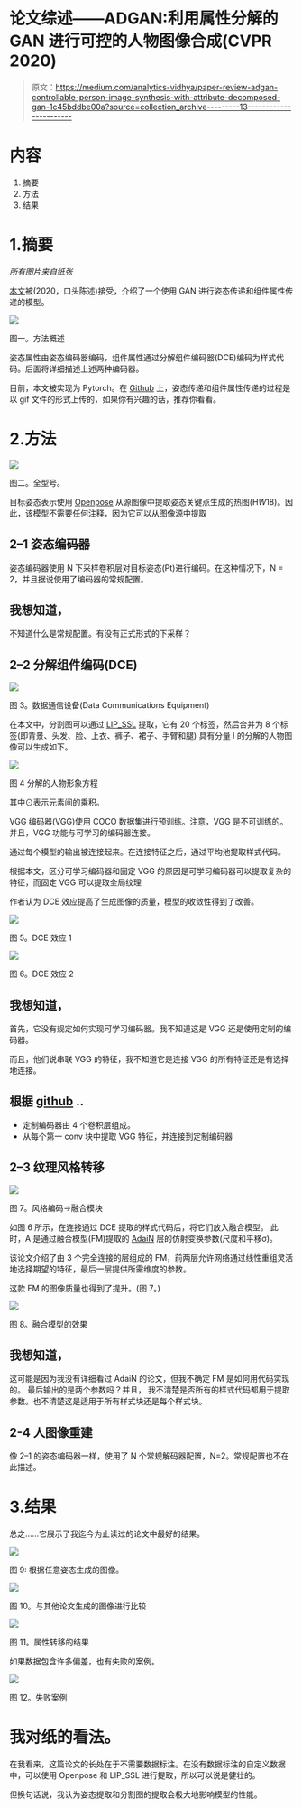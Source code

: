 # 论文综述——ADGAN:利用属性分解的 GAN 进行可控的人物图像合成(CVPR 2020)

> 原文：<https://medium.com/analytics-vidhya/paper-review-adgan-controllable-person-image-synthesis-with-attribute-decomposed-gan-1c45bddbe00a?source=collection_archive---------13----------------------->

# 内容

1.  摘要
2.  方法
3.  结果

# 1.摘要

*所有图片来自纸张*

[本文](https://arxiv.org/pdf/2003.12267.pdf)被(2020，口头陈述)接受，介绍了一个使用 GAN 进行姿态传递和组件属性传递的模型。

![](img/62b692975ae39481e08c59b9a2852274.png)

图一。方法概述

姿态属性由姿态编码器编码，组件属性通过分解组件编码器(DCE)编码为样式代码。后面将详细描述上述两种编码器。

目前，本文被实现为 Pytorch。在 [Github](https://github.com/menyifang/ADGAN) 上，姿态传递和组件属性传递的过程是以 gif 文件的形式上传的，如果你有兴趣的话，推荐你看看。

# 2.方法

![](img/a75e7a6c67364e5aec72fae951607670.png)

图二。全型号。

目标姿态表示使用 [Openpose](https://github.com/CMU-Perceptual-Computing-Lab/openpose) 从源图像中提取姿态关键点生成的热图(H*W*18)。因此，该模型不需要任何注释，因为它可以从图像源中提取

## 2–1 姿态编码器

姿态编码器使用 N 下采样卷积层对目标姿态(Pt)进行编码。在这种情况下，N = 2，并且据说使用了编码器的常规配置。

## 我想知道，

不知道什么是常规配置。有没有正式形式的下采样？

## 2–2 分解组件编码(DCE)

![](img/9e63ef2f1ec66ac3772890da9f5354a4.png)

图 3。数据通信设备(Data Communications Equipment)

在本文中，分割图可以通过 [LIP_SSL](https://github.com/Engineering-Course/LIP_SSL) 提取，它有 20 个标签，然后合并为 8 个标签(即背景、头发、脸、上衣、裤子、裙子、手臂和腿)
具有分量 I 的分解的人物图像可以生成如下。

![](img/7d9b7ae1f56a09a11306aa680ff259ba.png)

图 4 分解的人物形象方程

其中⊙表示元素间的乘积。

VGG 编码器(VGG)使用 COCO 数据集进行预训练。注意，VGG 是不可训练的。并且，VGG 功能与可学习的编码器连接。

通过每个模型的输出被连接起来。在连接特征之后，通过平均池提取样式代码。

根据本文，区分可学习编码器和固定 VGG 的原因是可学习编码器可以提取复杂的特征，而固定 VGG 可以提取全局纹理

作者认为 DCE 效应提高了生成图像的质量，模型的收敛性得到了改善。

![](img/c34fdd4b81433525ce98e315e6a0cfd7.png)

图 5。DCE 效应 1

![](img/cebbf7cff17b9c5c2ed8f6782b569b43.png)

图 6。DCE 效应 2

## 我想知道，

首先，它没有规定如何实现可学习编码器。我不知道这是 VGG 还是使用定制的编码器。

而且，他们说串联 VGG 的特征，我不知道它是连接 VGG 的所有特征还是有选择地连接。

## 根据 [github](https://github.com/menyifang/ADGAN/blob/4dd70649ad136829b92dd6a1a823af7594a0220f/models/model_adgen.py#L84) ..

*   定制编码器由 4 个卷积层组成。
*   从每个第一 conv 块中提取 VGG 特征，并连接到定制编码器

## 2–3 纹理风格转移

![](img/6bdcf978929598d7f9e41b3fc893b5b4.png)

图 7。风格编码->融合模块

如图 6 所示，在连接通过 DCE 提取的样式代码后，将它们放入融合模型。
此时，A 是通过融合模型(FM)提取的 [AdaiN](https://arxiv.org/pdf/1703.06868.pdf) 层的仿射变换参数(尺度和平移σ)。

该论文介绍了由 3 个完全连接的层组成的 FM，前两层允许网络通过线性重组灵活地选择期望的特征，最后一层提供所需维度的参数。

这款 FM 的图像质量也得到了提升。(图 7。)

![](img/1d42c72240f40ef99e2b608023e5c836.png)

图 8。融合模型的效果

## 我想知道，

这可能是因为我没有详细看过 AdaiN 的论文，但我不确定 FM 是如何用代码实现的。
最后输出的是两个参数吗？并且，
我不清楚是否所有的样式代码都用于提取参数。也不清楚这是适用于所有样式块还是每个样式块。

## 2-4 人图像重建

像 2–1 的姿态编码器一样，使用了 N 个常规解码器配置，N=2。常规配置也不在此描述。

# 3.结果

总之……它展示了我迄今为止读过的论文中最好的结果。

![](img/32e62573246d95a7c7ea34db501ccf3a.png)

图 9:
根据任意姿态生成的图像。

![](img/1a62f1c922245c3cb4863ea5eb9cb4b3.png)

图 10。与其他论文生成的图像进行比较

![](img/afcd056b3fb8a637851c494101ff1fb1.png)

图 11。属性转移的结果

如果数据包含许多偏差，也有失败的案例。

![](img/864be67af301ff39ebb21ce7082ed7ea.png)

图 12。失败案例

# 我对纸的看法。

在我看来，这篇论文的长处在于不需要数据标注。在没有数据标注的自定义数据中，可以使用 Openpose 和 LIP_SSL 进行提取，所以可以说是健壮的。

但换句话说，我认为姿态提取和分割图的提取会极大地影响模型的性能。